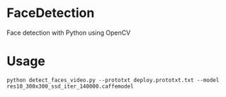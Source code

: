 # FaceDetection
Face detection with Python using OpenCV
# Usage
```
python detect_faces_video.py --prototxt deploy.prototxt.txt --model res10_300x300_ssd_iter_140000.caffemodel
```
